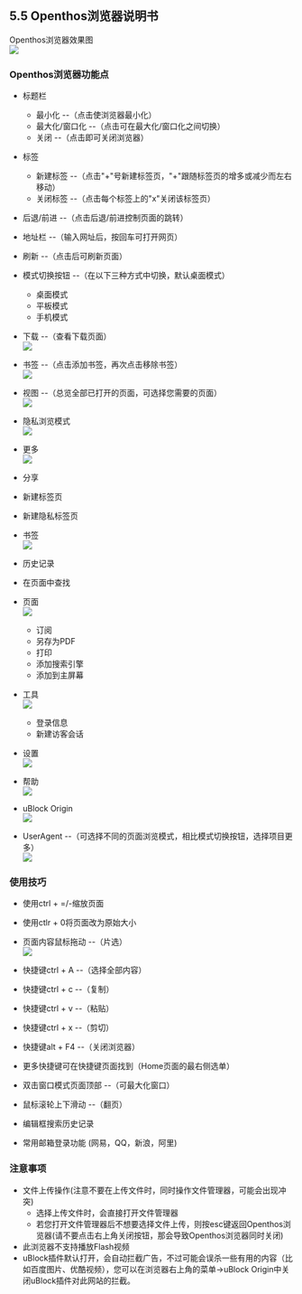 ## 5.5 Openthos浏览器说明书
Openthos浏览器效果图  
![](./_pic/5_WebBrowser/WebBrowser_demo.png)

### Openthos浏览器功能点
   - 标题栏
      - 最小化 --（点击使浏览器最小化）
      - 最大化/窗口化 --（点击可在最大化/窗口化之间切换）
      - 关闭 --（点击即可关闭浏览器）
   - 标签
      - 新建标签 --（点击"+"号新建标签页，"+"跟随标签页的增多或减少而左右移动）
      - 关闭标签 --（点击每个标签上的"x"关闭该标签页）
   - 后退/前进 --（点击后退/前进控制页面的跳转）
   - 地址栏 --（输入网址后，按回车可打开网页）
   - 刷新 --（点击后可刷新页面）
   - 模式切换按钮 --（在以下三种方式中切换，默认桌面模式）
      - 桌面模式
      - 平板模式
      - 手机模式
   - 下载 --（查看下载页面）  
    ![](./_pic/5_WebBrowser/webbrowser_downloads.png)
   - 书签 --（点击添加书签，再次点击移除书签）  
    ![](./_pic/5_WebBrowser/webbrowser_bookmark.png)

   - 视图 --（总览全部已打开的页面，可选择您需要的页面）  
    ![](./_pic/5_WebBrowser/Internet_view.png)

   - 隐私浏览模式  
    ![](./_pic/5_WebBrowser/Internet_private.png)

   - 更多  
    ![](./_pic/5_WebBrowser/Internet_more.png)

   - 分享
   - 新建标签页
   - 新建隐私标签页
   - 书签  
    ![](./_pic/5_WebBrowser/Internet_bookmarks.png)

   - 历史记录
   - 在页面中查找
   - 页面  
    ![](./_pic/5_WebBrowser/Internet_page.png)

      - 订阅
      - 另存为PDF
      - 打印
      - 添加搜索引擎
      - 添加到主屏幕
   - 工具  
    ![](./_pic/5_WebBrowser/Internet_tools.png)

      - 登录信息
      - 新建访客会话
   - 设置  
    ![](./_pic/5_WebBrowser/webbrowser_setting.png)

   - 帮助  
    ![](./_pic/5_WebBrowser/Internet_help.png)

   - uBlock Origin  
    ![](./_pic/5_WebBrowser/Internet_ublock.png)

   - UserAgent --（可选择不同的页面浏览模式，相比模式切换按钮，选择项目更多）  
    ![](./_pic/5_WebBrowser/Internet_agent.png)

### 使用技巧

  - 使用ctrl + =/-缩放页面
  - 使用ctlr + 0将页面改为原始大小
  - 页面内容鼠标拖动 --（片选）  
    ![](./_pic/5_WebBrowser/Internet_choose.png)

  - 快捷键ctrl + A --（选择全部内容）
  - 快捷键ctrl + c --（复制）
  - 快捷键ctrl + v --（粘贴）
  - 快捷键ctrl + x --（剪切）
  - 快捷键alt + F4 --（关闭浏览器）
  - 更多快捷键可在快捷键页面找到（Home页面的最右侧选单）
  - 双击窗口模式页面顶部 --（可最大化窗口）
  - 鼠标滚轮上下滑动 --（翻页）
  - 编辑框搜索历史记录
  - 常用邮箱登录功能 (网易，QQ，新浪，阿里)


### 注意事项
   -  文件上传操作(注意不要在上传文件时，同时操作文件管理器，可能会出现冲突)
      - 选择上传文件时，会直接打开文件管理器
      - 若您打开文件管理器后不想要选择文件上传，则按esc键返回Openthos浏览器(请不要点击右上角关闭按钮，那会导致Openthos浏览器同时关闭)
   - 此浏览器不支持播放Flash视频
   - uBlock插件默认打开，会自动拦截广告，不过可能会误杀一些有用的内容（比如百度图片、优酷视频），您可以在浏览器右上角的菜单->uBlock Origin中关闭uBlock插件对此网站的拦截。
